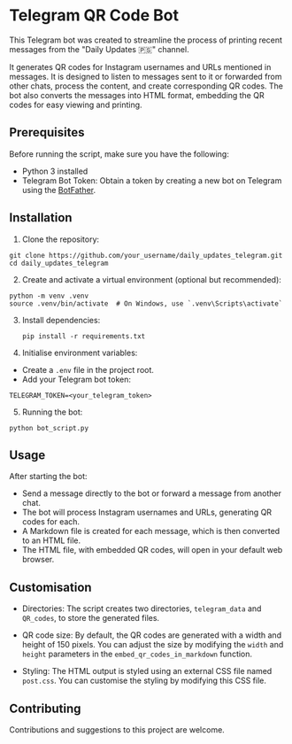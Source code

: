 # Telegram QR Code Bot

This Telegram bot was created to streamline the process of printing recent messages from the "Daily Updates 🇵🇸" channel.

It generates QR codes for Instagram usernames and URLs mentioned in messages. It is designed to listen to messages sent to it or forwarded from other chats, process the content, and create corresponding QR codes. The bot also converts the messages into HTML format, embedding the QR codes for easy viewing and printing.

## Prerequisites

Before running the script, make sure you have the following:

- Python 3 installed
- Telegram Bot Token: Obtain a token by creating a new bot on Telegram using the [BotFather](https://telegram.me/BotFather).

## Installation

1. Clone the repository:

```
git clone https://github.com/your_username/daily_updates_telegram.git
cd daily_updates_telegram
```

2. Create and activate a virtual environment (optional but recommended):

```
python -m venv .venv
source .venv/bin/activate  # On Windows, use `.venv\Scripts\activate`
```

3. Install dependencies:
   ```
   pip install -r requirements.txt
   ```
4. Initialise environment variables:

- Create a `.env` file in the project root.
- Add your Telegram bot token:

```
TELEGRAM_TOKEN=<your_telegram_token>
```

5. Running the bot:

```
python bot_script.py
```

## Usage

After starting the bot:

- Send a message directly to the bot or forward a message from another chat.
- The bot will process Instagram usernames and URLs, generating QR codes for each.
- A Markdown file is created for each message, which is then converted to an HTML file.
- The HTML file, with embedded QR codes, will open in your default web browser.

## Customisation

- Directories: The script creates two directories, `telegram_data` and `QR_codes`, to store the generated files.

- QR code size: By default, the QR codes are generated with a width and height of 150 pixels. You can adjust the size by modifying the `width` and `height` parameters in the `embed_qr_codes_in_markdown` function.

- Styling: The HTML output is styled using an external CSS file named `post.css`. You can customise the styling by modifying this CSS file.

## Contributing

Contributions and suggestions to this project are welcome.
